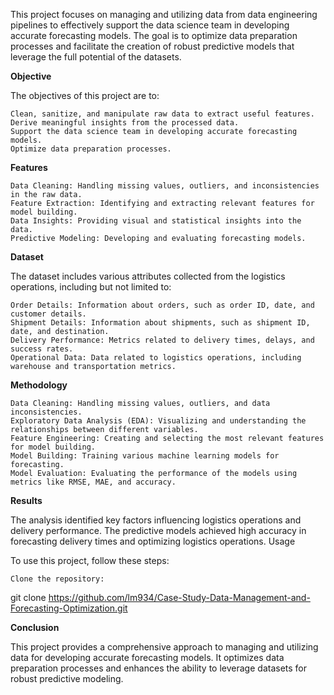 This project focuses on managing and utilizing data from data engineering pipelines to effectively support the data science team in developing accurate forecasting models. The goal is to optimize data preparation processes and facilitate the creation of robust predictive models that leverage the full potential of the datasets.


**Objective**

The objectives of this project are to:

    Clean, sanitize, and manipulate raw data to extract useful features.
    Derive meaningful insights from the processed data.
    Support the data science team in developing accurate forecasting models.
    Optimize data preparation processes.

**Features**

    Data Cleaning: Handling missing values, outliers, and inconsistencies in the raw data.
    Feature Extraction: Identifying and extracting relevant features for model building.
    Data Insights: Providing visual and statistical insights into the data.
    Predictive Modeling: Developing and evaluating forecasting models.

**Dataset**

The dataset includes various attributes collected from the logistics operations, including but not limited to:

    Order Details: Information about orders, such as order ID, date, and customer details.
    Shipment Details: Information about shipments, such as shipment ID, date, and destination.
    Delivery Performance: Metrics related to delivery times, delays, and success rates.
    Operational Data: Data related to logistics operations, including warehouse and transportation metrics.

**Methodology**

    Data Cleaning: Handling missing values, outliers, and data inconsistencies.
    Exploratory Data Analysis (EDA): Visualizing and understanding the relationships between different variables.
    Feature Engineering: Creating and selecting the most relevant features for model building.
    Model Building: Training various machine learning models for forecasting.
    Model Evaluation: Evaluating the performance of the models using metrics like RMSE, MAE, and accuracy.

**Results**

The analysis identified key factors influencing logistics operations and delivery performance. The predictive models achieved high accuracy in forecasting delivery times and optimizing logistics operations.
Usage

To use this project, follow these steps:

    Clone the repository:

git clone https://github.com/lm934/Case-Study-Data-Management-and-Forecasting-Optimization.git

**Conclusion**

This project provides a comprehensive approach to managing and utilizing data for developing accurate forecasting models. It optimizes data preparation processes and enhances the ability to leverage datasets for robust predictive modeling.
